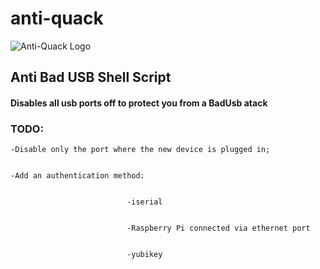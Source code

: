# anti-quack

![Anti-Quack Logo](https://thumbs2.imgbox.com/0b/c9/tnyNI28K_t.png)

## Anti Bad USB Shell Script

#### Disables all usb ports off to protect you from a BadUsb atack

### __TODO:__


    -Disable only the port where the new device is plugged in;


    -Add an authentication method:


                              -iserial
                              
                              
                              -Raspberry Pi connected via ethernet port
                              
                              
                              -yubikey
           
